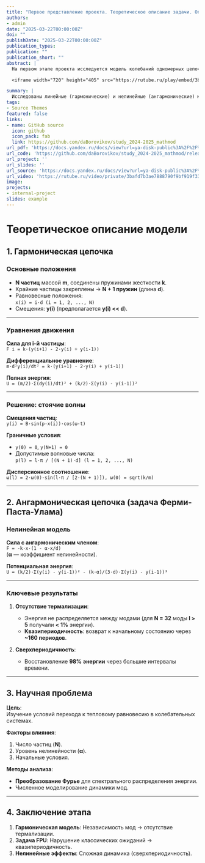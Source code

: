 ```yaml
---
title: "Первое представление проекта. Теоретическое описание задачи. Описание модели."
authors:
- admin
date: "2025-03-22T00:00:00Z"
doi: ""
publishDate: "2025-03-22T00:00:00Z"
publication_types:
publication: ""
publication_short: ""
abstract: |
  На первом этапе проекта исследуется модель колебаний одномерных цепочек частиц в рамках математического моделирования. Теоретически описаны гармоническая цепочка (линейная модель с независимыми модами, стоячими волнами и дисперсионными соотношениями) и ангармоническая цепочка (нелинейная модель задачи Ферми-Паста-Улама). В последней введён нелинейный член, приводящий к отсутствию термализации энергии и квазипериодическому поведению системы. Основная научная проблема — выявление условий перехода к тепловому равновесию, включая влияние числа частиц, величины нелинейности и начальных условий. Для анализа использовано преобразование Фурье, позволяющее изучать спектральное распределение энергии. Результаты этапа подчёркивают фундаментальное различие между линейными и нелинейными системами, а также ставят вопросы для дальнейшего исследования динамики сложных колебательных систем.

  <iframe width="720" height="405" src="https://rutube.ru/play/embed/3bafd7b3ae7888790f9bf919f33856d3/" frameBorder="0" allow="clipboard-write; autoplay" webkitAllowFullScreen mozallowfullscreen allowFullScreen></iframe>

summary: |
  Исследованы линейные (гармонические) и нелинейные (ангармонические) модели колебаний цепочек. Гармоническая система сохраняет независимые моды, в ангармонической (FPU) энергия не термализуется, выявлена квазипериодичность. Основная проблема — условия перехода к тепловому равновесию.
tags:
- Source Themes
featured: false
links:
- name: GitHub source
  icon: github
  icon_pack: fab
  link: https://github.com/daBorovikov/study_2024-2025_mathmod
url_pdf: 'https://docs.yandex.ru/docs/view?url=ya-disk-public%3A%2F%2F%2B6JZgzZNwCMQwpL0fkeHyhtUlAzwad0jdVQiTnKdHkcK6ST5Axj2mbX0KfHOtZRKq%2FJ6bpmRyOJonT3VoXnDag%3D%3D&name=report.pdf&nosw=1'
url_code: 'https://github.com/daBorovikov/study_2024-2025_mathmod/releases/tag/v1.3.1'
url_project: ''
url_slides: ''
url_source: 'https://docs.yandex.ru/docs/view?url=ya-disk-public%3A%2F%2Fb8Nq4N8dwaj%2FoqClBOxGaevtLqpQ4BsQlPlp6PTDqZRwJE%2FVhWQcp5XGYGI7CD4Eq%2FJ6bpmRyOJonT3VoXnDag%3D%3D&name=%D0%9C%D0%B5%D0%B4%D0%B2%D0%B5%D0%B4%D0%B5%D0%B2_%D0%94_%D0%90_%D0%9C%D0%BE%D0%B4%D0%B5%D0%BB%D0%B8%D1%80%D0%BE%D0%B2%D0%B0%D0%BD%D0%B8%D0%B5_%D1%84%D0%B8%D0%B7%D0%B8%D1%87%D0%B5%D1%81%D0%BA%D0%B8%D1%85_%D0%BF%D1%80%D0%BE%D1%86%D0%B5%D1%81%D1%81%D0%BE%D0%B2_%D0%B8_%D1%8F%D0%B2%D0%BB%D0%B5%D0%BD%D0%B8%D0%B9_%D0%BD%D0%B0_%D0%9F%D0%9A.pdf&nosw=1'
url_video: 'https://rutube.ru/video/private/3bafd7b3ae7888790f9bf919f33856d3/?p=fdtwcqBuCpg3OX7mNvfFvA'
image:
projects:
- internal-project
slides: example
---
```


# Теоретическое описание модели

## 1. Гармоническая цепочка

### Основные положения
- **N частиц** массой **m**, соединены пружинами жесткости **k**.  
- Крайние частицы закреплены → **N + 1 пружин** (длина **d**).  
- Равновесные положения:  
  ```x(i) = i·d (i = 1, 2, ..., N)```  
- Смещения: **y(i)** (предполагается **y(i) << d**).

---

### Уравнения движения
**Сила для i-й частицы**:  
```F i = k·(y(i+1) - 2·y(i) + y(i-1))```

**Дифференциальное уравнение**:  
```m·d²y(i)/dt² = k·(y(i+1) - 2·y(i) + y(i-1))```

**Полная энергия**:  
```U = (m/2)·Σ(dy(i)/dt)² + (k/2)·Σ(y(i) - y(i-1))²```

---

### Решение: стоячие волны
**Смещения частиц**:  
```y(i) = B·sin(p·x(i))·cos(ω·t)```

**Граничные условия**:  
- ```y(0) = 0```, ```y(N+1) = 0```  
- Допустимые волновые числа:  
  ```p(l) = l·π / [(N + 1)·d] (l = 1, 2, ..., N)```

**Дисперсионное соотношение**:  
```ω(l) = 2·ω(0)·sin(l·π / [2·(N + 1)]), ω(0) = sqrt(k/m)```

---

## 2. Ангармоническая цепочка (задача Ферми-Паста-Улама)

### Нелинейная модель
**Сила с ангармоническим членом**:  
```F = -k·x·(1 - α·x/d)```  
(**α** — коэффициент нелинейности).

**Потенциальная энергия**:  
```U = (k/2)·Σ(y(i) - y(i-1))² - (k·α)/(3·d)·Σ(y(i) - y(i-1))³```

---

### Ключевые результаты
1. **Отсутствие термализации**:  
   - Энергия не распределяется между модами (для **N = 32** моды **l > 5** получали **< 1%** энергии).  
   - **Квазипериодичность**: возврат к начальному состоянию через **~160 периодов**.  

2. **Сверхпериодичность**:  
   - Восстановление **98% энергии** через большие интервалы времени.  

---

## 3. Научная проблема

**Цель**:  
Изучение условий перехода к тепловому равновесию в колебательных системах.

**Факторы влияния**:  
1. Число частиц (**N**).  
2. Уровень нелинейности (**α**).  
3. Начальные условия.  

**Методы анализа**:  
- **Преобразование Фурье** для спектрального распределения энергии.  
- Численное моделирование динамики мод.  

---

## 4. Заключение этапа
1. **Гармоническая модель**: Независимость мод → отсутствие термализации.  
2. **Задача FPU**: Нарушение классических ожиданий → квазипериодичность.  
3. **Нелинейные эффекты**: Сложная динамика (сверхпериодичность).  
